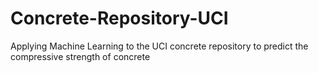 # Concrete-Repository-UCI
Applying Machine Learning to the UCI concrete repository to predict the compressive strength of concrete
